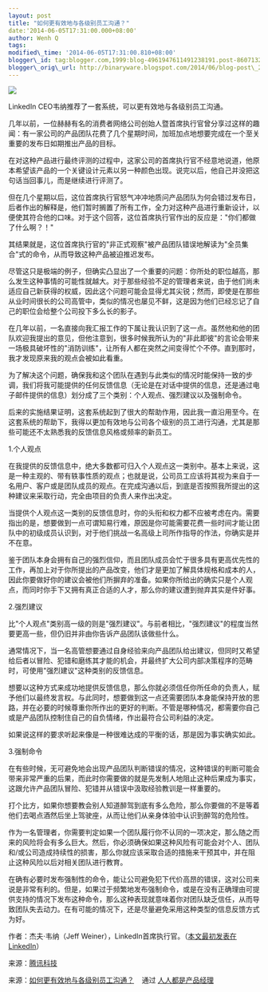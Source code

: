 ```yaml
--- 
layout: post 
title: "如何更有效地与各级别员工沟通？" 
date:'2014-06-05T17:31:00.000+08:00' 
author: Wenh Q
tags:
modified\_time: '2014-06-05T17:31:00.810+08:00' 
blogger\_id: tag:blogger.com,1999:blog-4961947611491238191.post-8607132867590861785
blogger\_orig\_url: http://binaryware.blogspot.com/2014/06/blog-post\_2108.html
---
```

![](https://images-blogger-opensocial.googleusercontent.com/gadgets/proxy?url=http%3A%2F%2Fimage.woshipm.com%2Fwp-files%2F2014%2F06%2Fbea4c2c8eb82d05891ddd71584881b56.jpg&container=blogger&gadget=a&rewriteMime=image%2F*)



LinkedIn CEO韦纳推荐了一套系统，可以更有效地与各级别员工沟通。



几年以前，一位赫赫有名的消费者网络公司创始人暨首席执行官曾分享过这样的趣闻：有一家公司的产品团队花费了几个星期时间，加班加点地想要完成在一个至关重要的发布日如期推出产品的目标。



在对这种产品进行最终评测的过程中，这家公司的首席执行官不经意地说道，他原本希望该产品的一个关键设计元素以另一种颜色出现。说完以后，他自己并没把这句话当回事儿，而是继续进行评测了。



但在几个星期以后，这位首席执行官怒气冲冲地质问产品团队为何会错过发布日，后者作出的解释是，他们暂时搁置了所有工作，全力对这种产品进行重新设计，以便使其符合他的口味。对于这个回答，这位首席执行官作出的反应是："你们都做了什么啊？！"



其结果就是，这位首席执行官的"非正式观察"被产品团队错误地解读为"全员集合"式的命令，从而导致这种产品被迫推迟发布。



尽管这只是极端的例子，但确实凸显出了一个重要的问题：你所处的职位越高，那么发生这种事情的可能性就越大。对于那些经验不足的管理者来说，由于他们尚未适应自己新获得的权威，因此这个问题可能会显得尤其尖锐；然而，即使是在那些从业时间很长的公司高管中，类似的情况也屡见不鲜，这是因为他们已经忘记了自己的职位会给整个公司投下多么长的影子。



在几年以前，一名直接向我汇报工作的下属让我认识到了这一点。虽然他和他的团队欢迎我提出的意见，但他注意到，很多时候我所认为的"非此即彼"的言论会带来一场极具破坏性的"消防训练"，让所有人都在突然之间变得忙个不停。直到那时，我才发现原来我的观点会被如此看重。



为了解决这个问题，确保我和这个团队在遇到与此类似的情况时能保持一致的步调，我们将我可能提供的任何反馈信息（无论是在对话中提供的信息，还是通过电子邮件提供的信息）划分成了三个类别：个人观点、强烈建议以及强制命令。



后来的实施结果证明，这套系统起到了很大的帮助作用，因此我一直沿用至今。在这套系统的帮助下，我得以更加有效地与公司各个级别的员工进行沟通，尤其是那些可能还不太熟悉我的反馈信息风格或频率的新员工。



1.个人观点



在我提供的反馈信息中，绝大多数都可归入个人观点这一类别中。基本上来说，这是一种主观的、带有轶事性质的观点；也就是说，公司员工应该将其视为来自于一名用户、客户或是团队成员的观点。在完成沟通以后，到底是否按照我所提出的这种建议来采取行动，完全由项目的负责人来作出决定。



当提供个人观点这一类别的反馈信息时，你的头衔和权力都不应被考虑在内。需要指出的是，想要做到一点可谓知易行难，原因是你可能需要花费一些时间才能让团队中的初级成员认识到，对于他们挑战一名高级上司所作指导的作法，你确实是并不在意。



鉴于团队本身会拥有自己的强烈信仰，而且团队成员会忙于很多具有更高优先性的工作，再加上对于你所提出的产品改变，他们才是更加了解具体规格和成本的人，因此你要做好你的建议会被他们所摒弃的准备。如果你所给出的确实只是个人观点，而同时你手下又拥有真正合适的人才，那么你的建议遭到抛弃其实是件好事。



2.强烈建议



比"个人观点"类别高一级的则是"强烈建议"。与前者相比，"强烈建议"的程度当然要更高一些，但仍旧并非由你告诉产品团队该做些什么。



通常情况下，当一名高管想要通过自身经验来向产品团队给出建议，但同时又希望给后者以冒险、犯错和磨练其才能的机会，并最终扩大公司内部决策程序的范畴时，可使用"强烈建议"这种类别的反馈信息。



想要以这种方式来成功地提供反馈信息，那么你就必须信任你所任命的负责人，赋予他们以最终发言权。与此同时，想要做到这一点还需要团队本身能保持开放的思路，并在必要的时候尊重你所作出的更好的判断。不管是哪种情况，都需要你自己或是产品团队控制住自己的自负情绪，作出最符合公司利益的决定。



如果说这样的要求听起来像是一种很难达成的平衡的话，那是因为事实确实如此。



3.强制命令



在有些时候，无可避免地会出现产品团队判断错误的情况，这种错误的判断可能会带来非常严重的后果，而此时你需要做的就是先发制人地阻止这种后果成为事实，这跟允许产品团队冒险、犯错并从错误中汲取经验教训是一样重要的。



打个比方，如果你想要教会别人知道醉驾到底有多么危险，那么你要做的不是等着他们去喝点酒然后坐上驾驶座，从而让他们从亲身体验中认识到醉驾的危险性。



作为一名管理者，你需要判定如果一个团队履行你不认同的一项决定，那么随之而来的风险将会有多么巨大。然后，你必须确保如果这种风险有可能会对个人、团队和/或公司造成持续性的损害，那么你就应该采取合适的措施来干预其中，并在阻止这种风险以后对相关团队进行教育。



在确有必要时发布强制性的命令，能让公司避免犯下代价高昂的错误，这对公司来说是非常有利的。但是，如果过于频繁地发布强制命令，或是在没有正确理由可提供支持的情况下发布这种命令，那么这种表现就意味着你对团队缺乏信任，从而导致团队失去动力。在有可能的情况下，还是尽量避免采用这种类型的信息反馈方式为好。



作者：杰夫·韦纳（Jeff
Weiner），LinkedIn首席执行官。（[本文最初发表在LinkedIn](http://www.linkedin.com/today/post/article/20140602024642-22330283-avoiding-the-unintended-consequences-of-casual-feedback?ref=tencent)）



来源：[腾讯科技](http://tech.qq.com/a/20140603/003896.htm)
<div>




</div>

<div>

来源：[如何更有效地与各级别员工沟通？](http://www.woshipm.com/zhichang/87964.html) 
  通过 [人人都是产品经理](http://www.woshipm.com/)

</div>
